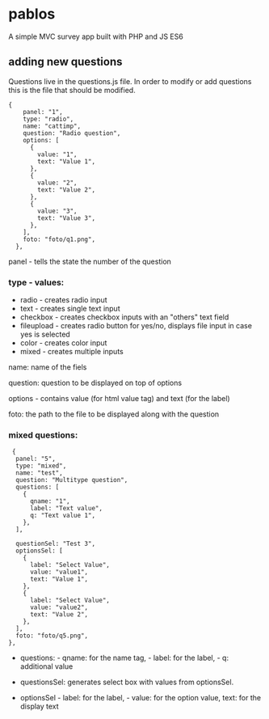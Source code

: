 # pablos
A simple MVC survey app built with PHP and JS ES6


## adding new questions
Questions live in the questions.js file. In order to modify or add questions this is the file that should be modified.

```
{
    panel: "1",
    type: "radio",
    name: "cattimp",
    question: "Radio question",
    options: [
      {
        value: "1",
        text: "Value 1",
      },
      {
        value: "2",
        text: "Value 2",
      },
      {
        value: "3",
        text: "Value 3",
      },
    ],
    foto: "foto/q1.png",
  },
  ```
  
  panel - tells the state the number of the question
  
  ### type - values: 
  - radio - creates radio input
  - text - creates single text input
  - checkbox - creates checkbox inputs with an "others" text field
  - fileupload - creates radio button for yes/no, displays file input in case yes is selected
  - color - creates color input
  - mixed - creates multiple inputs
  
  name: name of the fiels
  
  question: question to be displayed on top of options
  
  options - contains value (for html value tag) and text (for the label)
  
  foto: the path to the file to be displayed along with the question
  
  ### mixed questions:
  
  ```
   {
    panel: "5",
    type: "mixed",
    name: "test",
    question: "Multitype question",
    questions: [
      {
        qname: "1",
        label: "Text value",
        q: "Text value 1",
      },
    ],

    questionSel: "Test 3",
    optionsSel: [
      {
        label: "Select Value",
        value: "value1",
        text: "Value 1",
      },
      {
        label: "Select Value",
        value: "value2",
        text: "Value 2",
      },
    ],
    foto: "foto/q5.png",
  },
  ```
  
  - questions: - qname: for the name tag, - label: for the label, - q: additional value
  
  - questionsSel: generates select box with values from optionsSel.
  - optionsSel - label: for the label, - value: for the option value, text: for the display text

